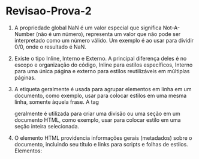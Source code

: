 # Revisao-Prova-2

1) A propriedade global NaN é um valor especial que significa Not-A-Number (não é um número), representa um valor que não pode ser interpretado como um número válido. Um exemplo é ao usar para dividir 0/0, onde o resultado é NaN.

2) Existe o tipo Inline, Interno e Externo. A principal diferença deles é no escopo e organização do código, Inline para estilos específicos, Interno para uma única página e externo para estilos reutilizáveis em múltiplas páginas.

3) A etiqueta <span> geralmente é usada para agrupar elementos em linha em um documento, como exemplo, usar para colocar estilos em uma mesma linha, somente àquela frase.
   A tag <div> geralmente é utilizada para criar uma divisão ou uma seção em um documento HTML, como exemplo, usar para colocar estilo em uma seção inteira selecionada.

4) O elemento HTML <head> providencia informações gerais (metadados) sobre o documento, incluindo seu título e links para scripts e folhas de estilos.
Elementos: <title>, <meta>, e <link>

5) A principal diferença entre a lista ordenada e a lista não-ordenada está na maneira com que os itens de cada lista são apresentados - a lista ordenada enumera os elementos; a lista não-ordenada coloca marcadores antes de cada elemento.
Listas ordenadas (<ol>) são para, como exemplo, passos de uma receita, onde há uma sequência a ser seguida.
Listas não ordenadas (<ul>) são para, como exemplo, uma lista de compras, onde não há uma sequência a ser seguida.

6) A propriedade display no CSS define como um elemento HTML é exibido na página. 
Elementos com display INLINE, como o próprio nome diz, são elementos que se mantém em linha, ou seja, se você tiver vários elementos com display: inline seguidos, eles se manterão na mesma linha, um do lado do outro.
Elementos com display BLOCK, também com um nome bem semântico, são elementos que se comportam como um “bloco” na página, cuja largura sempre vai ocupar 100% da largura do elemento-pai.
Elementos com display INLINE-BLOCK vão se manter posicionados um ao lado do outro, sem quebras de linhas comportamento do inline, mas te dão a liberdade de atribuir a eles width, height, margins e paddings comportamento do block.

7) O Box Model é um conceito fundamental que descreve como os elementos HTML são representados e renderizados como caixas retangulares na página

Content:
É a área onde o conteúdo do elemento é exibido, como texto, imagens, etc.
Padding:
É o espaço ao redor do conteúdo, dentro da borda. Serve para afastar o conteúdo da borda.
Border:
É a linha que envolve o conteúdo e o preenchimento. Define o limite visual da caixa.
Margin:
É o espaço ao redor da borda, fora da caixa. Serve para afastar a caixa de outros elementos na página. 

8) <header>:
Define o cabeçalho de um documento ou seção. Pode conter títulos, logotipo, menus de navegação, etc. 

<section>:
Representa uma seção temática dentro de um documento. Capítulos, Introdução, Itens de notícias, Informações de contato.

<article>:
Destaca conteúdo autônomo, como um post de blog ou artigo, que pode ser lido independentemente do restante da 
página. Postagens do fórum, Postagens de blog, Comentários do usuário, Cartões de produtos, Artigos de jornal

<footer>:
Define o rodapé de um documento ou seção, geralmente contendo informações de contato, direitos autorais, etc. Informações de autoria, informações de direitos autorais, informações de contato, mapa do site, voltar aos links principais, documentos relacionados.

9) O atributo target="_blank" faz com que o link seja aberto em uma nova aba ou janela do navegador, ao invés de substituir o conteúdo da página atual. Isso permite que o usuário mantenha a página original aberta enquanto explora o conteúdo do link em uma nova aba. Deve-se estar atento a possíveis vulnerabilidades de segurança, principalmente ao vincular a sites externos.

10) A propriedade flex do CSS, define como um ítem será posicionado para no espaço disponível dentro de seu container. É usada para definir como os itens flexíveis crescem, encolhem e ocupam o espaço disponível em um layout flexbox. 

11) As transições permitem criar efeitos de animação suaves quando propriedades de um elemento são alteradas, suavizam a transição entre dois estados de uma propriedade, em vez de simplesmente mudar instantaneamente. Um exemplo é usar transition para criar a transição ao passar o mouse por cima de um botão.

16)  Variáveis declaradas com var fora de qualquer função são acessíveis em todo o código, enquanto dentro de uma função, são acessíveis apenas dentro dessa função.
Variáveis let são acessíveis apenas dentro do bloco onde foram declaradas, é definido por chaves.
Const, escopo de bloco, assim como let, porém,variáveis const não podem ser atualizadas nem declaradas novamente. São usadas para valores constantes. No entanto, se a variável for um objeto, seus membros podem ser modificados, mas a variável não pode ser reatribuída a um objeto diferente.

17) Será impresso: 1) x = undefined
15
25
30
100
200
300
100

e logo após imprimir isso, ocorrerá o erro, "ReferenceError: b is not defined", após o console.log(typeof b);

18) Java é uma linguagem compilada para a JVM, de tipagem estática, usada para aplicações robustas e multiplataforma.
JavaScript é uma linguagem interpretada, de tipagem dinâmica, criada para interatividade em páginas web e hoje usada também no back-end.

19) == (Igual a):
Compara valores após converter ambos os operandos para um tipo comum. Se os valores forem considerados iguais após a conversão, o resultado é true. 

Para x= 10 temos que :
x ==     8  -> retorna false
x ==   10   -> retorna true
x ==  "10" -> retorna true

=== (Estritamente igual a):
Compara valores e seus tipos. Se ambos forem iguais, o resultado é true. Caso contrário, o resultado é false, mesmo que os valores possam ser considerados iguais pela comparação com ==. 

Para x= 10 temos que :
x ===    8  -> retorna false
x ===   10   -> retorna true
x ===  "10" -> retorna false

20) Operadores lógicos são símbolos usados para combinar ou modificar expressões booleanas (que resultam em verdadeiro ou falso). 

&& (AND, E): O operador && retorna verdadeiro apenas se ambas as expressões conectadas forem verdadeiras. Caso contrário, retorna falso. 

|| (OR, OU): O operador || retorna verdadeiro se pelo menos uma das expressões conectadas for verdadeira. Ele retorna falso apenas se ambas as expressões forem falsas. 

! (NOT, NÃO): O operador ! inverte o valor booleano de uma expressão. Se a expressão for verdadeira, !expression retorna falso, e vice-versa. 

21) Sim, é possível adicionar novas propriedades a um objeto JavaScript mesmo depois de ele ter sido criado. Isso pode ser feito usando a notação de ponto. 
Notação de Ponto:
É a forma mais comum de acessar e modificar propriedades de um objeto. Para adicionar uma nova propriedade, basta usar o nome do objeto seguido de um ponto, o nome da nova propriedade e o valor a ser atribuído. 

22) Undefined: 
Variável declarada mas não inicializada. É o valor padrão que o JavaScript atribui automaticamente a variáveis não definidas

Null: 
Valor atribuído intencionalmente para indicar que uma variável não aponta para nenhum objeto válido. É uma forma de "esvaziar" uma variável.

23) É uma estrutura de dados que armazena informações como pares chave-valor, onde cada chave (ou propriedade) está associada a um valor. É declarado com chaves, {}. Como exemplo, o nome, idade e cidade de uma pessoa, 
let pessoa = {
  nome: "Luis",
  idade: 25,
  cidade: "São Paulo"
};
